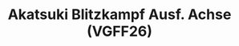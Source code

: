 ---
title: "Akatsuki Blitzkampf Ausf. Achse (VGFF26)"
permalink: /events/vgff26/abkaa
game: "ABKAA"
game_name: "Akatsuki Blitzkampf Ausf. Achse"
event: "Vortex Gallery x Frosty Faustings XVIII"
layout: vgff26/game
---